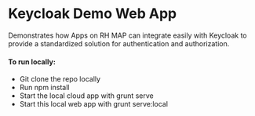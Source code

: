 Keycloak Demo Web App
============================
Demonstrates how Apps on RH MAP can integrate easily with Keycloak to provide
a standardized solution for authentication and authorization.

#### To run locally:
* Git clone the repo locally
* Run npm install
* Start the local cloud app with grunt serve
* Start this local web app with grunt serve:local
